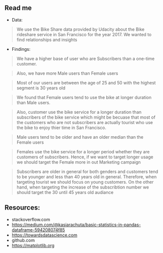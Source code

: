 
## Read me

- Data:
> We use the Bike Share data provided by Udacity about the Bike rideshare service in San Francisco for the year 2017. We wanted to find relationships and insights 

- Findings:

> We have a higher base of user who are Subscribers than a one-time customer.

> Also, we have more Male users than Female users

> Most of our users are between the age of 25 and 50 with the highest segment is 30 years old

> We found that Female users tend to use the bike at longer duration than Male users.

> Also, customer use the bike service for a longer duration than subscribers of the bike service which might be becuase that most of the customers who are not subscribers are actually tourist who use the bike to enjoy thier time in San Francisco.

> Male users tend to be older and have an older median than the Female users

> Females use the bike service for a longer period whether they are customers of subscribers. Hence, if we want to target longer usage we should target the Female more in out Marketing campaign

> Subscribers are older in general for both genders and customers tend to be younger and less than 40 years old in general. Therefore, when targeting tourist we should focus on young customers. On the other hand, when targeting the increase of the subscribtion number we should target the 30 until 45 years old audiance

## Resources:

- stackoverflow.com
- https://medium.com/@kasiarachuta/basic-statistics-in-pandas-dataframe-594208074f85
- https://towardsdatascience.com
- github.com
- https://matplotlib.org
